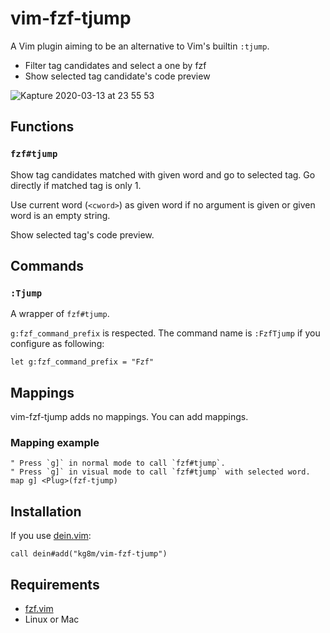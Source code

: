 vim-fzf-tjump
==================================================

A Vim plugin aiming to be an alternative to Vim's builtin `:tjump`.

  * Filter tag candidates and select a one by fzf
  * Show selected tag candidate's code preview

![Kapture 2020-03-13 at 23 55 53](https://user-images.githubusercontent.com/694547/76632254-43753800-6586-11ea-8794-bb992bc53bed.gif)


Functions
--------------------------------------------------

### `fzf#tjump`

Show tag candidates matched with given word and go to selected tag. Go directly if matched tag is only 1.

Use current word (`<cword>`) as given word if no argument is given or given word is an empty string.

Show selected tag's code preview.


Commands
--------------------------------------------------

### `:Tjump`

A wrapper of `fzf#tjump`.

`g:fzf_command_prefix` is respected. The command name is `:FzfTjump` if you configure as following:

```vim
let g:fzf_command_prefix = "Fzf"
```


Mappings
--------------------------------------------------

vim-fzf-tjump adds no mappings. You can add mappings.


### Mapping example

```vim
" Press `g]` in normal mode to call `fzf#tjump`.
" Press `g]` in visual mode to call `fzf#tjump` with selected word.
map g] <Plug>(fzf-tjump)
```


Installation
--------------------------------------------------

If you use [dein.vim](https://github.com/Shougo/dein.vim):

```vim
call dein#add("kg8m/vim-fzf-tjump")
```


Requirements
--------------------------------------------------

  * [fzf.vim](https://github.com/junegunn/fzf.vim)
  * Linux or Mac
